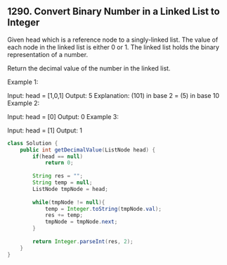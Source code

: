 ## 1290. Convert Binary Number in a Linked List to Integer
Given head which is a reference node to a singly-linked list. The value of each node in the linked list is either 0 or 1. The linked list holds the binary representation of a number.

Return the decimal value of the number in the linked list.

 

Example 1:


Input: head = [1,0,1]
Output: 5
Explanation: (101) in base 2 = (5) in base 10
Example 2:

Input: head = [0]
Output: 0
Example 3:

Input: head = [1]
Output: 1

```Java
class Solution {
    public int getDecimalValue(ListNode head) {
        if(head == null)
            return 0;
        
        String res = "";
        String temp = null;
        ListNode tmpNode = head;
    
        while(tmpNode != null){
            temp = Integer.toString(tmpNode.val);
            res += temp;
            tmpNode = tmpNode.next;
        }
        
        return Integer.parseInt(res, 2);
    }
}
```